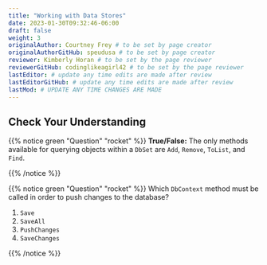 ```yaml
---
title: "Working with Data Stores"
date: 2023-01-30T09:32:46-06:00
draft: false
weight: 3
originalAuthor: Courtney Frey # to be set by page creator
originalAuthorGitHub: speudusa # to be set by page creator
reviewer: Kimberly Horan # to be set by the page reviewer
reviewerGitHub: codinglikeagirl42 # to be set by the page reviewer
lastEditor: # update any time edits are made after review
lastEditorGitHub: # update any time edits are made after review
lastMod: # UPDATE ANY TIME CHANGES ARE MADE
---
```




## Check Your Understanding

{{% notice green "Question" "rocket" %}}
   **True/False:** The only methods available for querying objects within a `DbSet` are `Add`, `Remove`, `ToList`, and `Find`.

   <!-- ans: False. While these are the only methods introduced in this section, there are many more
 -->
{{% /notice %}}


{{% notice green "Question" "rocket" %}}
   Which `DbContext` method must be called in order to push changes to the database?

   1. `Save`
   1. `SaveAll`
   1. `PushChanges`
   1. `SaveChanges`

   <!-- ans: `SaveChanges` -->

   <!-- ans: False - we have to use a migration to create the table
 -->
{{% /notice %}}